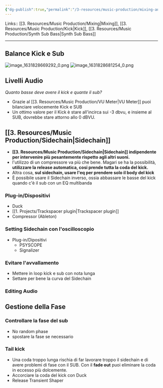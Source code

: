 ```yaml
---
{"dg-publish":true,"permalink":"/3-resources/music-production/mixing-and-mastering/kick-and-sub-mixing/"}
---
```


Links:: [[3. Resources/Music Production/Mixing\|Mixing]], [[3. Resources/Music Production/Kick\|Kick]], [[3. Resources/Music Production/Synth Sub Bass\|Synth Sub Bass]]

---
## Balance Kick e Sub

![image_1631828669292_0.png](/img/user/3.%20Resources/Images/image_1631828669292_0.png)
![image_1631828681254_0.png](/img/user/3.%20Resources/Images/image_1631828681254_0.png)

## Livelli Audio

_Quanto basse deve avere il kick e quante il sub?_
- Grazie al [[3. Resources/Music Production/VU Meter\|VU Meter]] puoi bilanciare velocemente Kick e SUB
- Un ottimo valore per il Kick è stare all'incirca sui -3 dbvu, e insieme al SUB, dovrebbe stare attorno allo 0 dBVU.

## [[3. Resources/Music Production/Sidechain\|Sidechain]]

- **[[3. Resources/Music Production/Sidechain\|Sidechain]] indipendente per intervenire più pesantemente rispetto agli altri suoni.**
- l'utilizzo di un compressore va più che bene. Magari se ha la possibilità, **utilizzare la release automatica, cosi prende tutta la coda del kick.** 
- Altra cosa, **sul sidechain, usare l'eq per prendere solo il body del kick** 
- È possibile usare il Sidechain inverso, ossia abbassare le basse del kick quando c'è il sub con un EQ multibanda

### Plug-in/Dispositivi

- Duck
- [[1. Projects/Trackspacer plugin\|Trackspacer plugin]]
- Compressor (Ableton)


### Setting Sidechain con l'oscilloscopio

- Plug-in/Dipositivi
	- PSYSCOPE
	- Signalizer

### Evitare l'avvallamento

- Mettere in loop kick e sub con nota lunga
- Settare per bene la curva del Sidechain

### Editing Audio


## Gestione della Fase

### Controllare la fase del sub

- No random phase
- spostare la fase se necessario

### Tail kick

- Una coda troppo lunga rischia di far lavorare troppo il sidechain e di avere problemi di fase con il SUB. Con il **fade out** puoi eliminare la coda in eccesso più dolcemente.
- Accorciare la coda del kick con Duck
- Release Transient Shaper


